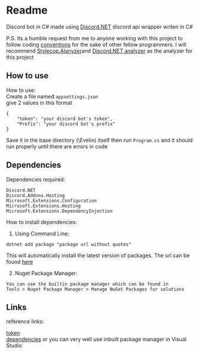 # Readme

Discord bot in C# made using [Discord.NET](https://github.com/discord-net/Discord.Net) discord api wrapper writen in C#  

P.S. Its a humble request from me to anyone working with this project to follow coding [conventions](https://docs.microsoft.com/en-us/dotnet/csharp/fundamentals/coding-style/coding-conventions) for the sake of other fellow programmers. I will recommend [Stylecop.Alanyzer](https://www.nuget.org/packages/StyleCop.Analyzers/1.2.0-beta.354)and [Discord.NET analyzer](https://nuget.org/packages/Discord.Net.Analyzer/2.4.0?_src=template) as the analyzer for this project


How to use
------------------------------

How to use:  
Create a file named `appsettings.json`  
give 2 values in this format   

```
{
    "token": "your discord bot's token",
    "Prefix": "your discord bot's prefix"
}
```
Save it in the base directory (\Evelin) itself
then run `Program.cs` and it should run properly until there are errors in code  


Dependencies
----------------------------------  

Dependencies required:

```
Discord.NET
Discord.Addons.Hosting
Microsoft.Extensions.Configuration
Microsoft.Extensions.Hosting
Microsoft.Extensions.DependencyInjection
```
How to install dependencies:  
1) Using Command Line:
```
dotnet add package "package url without quotes"
```
This will automatically install the latest version of packages. The url can be found [here](https://nuget.org)  

2) Nuget Package Manager:
```
You can use the builtin package manager which can be found in
Tools > Nuget Package Manager > Manage NuGet Packages for solutions
```


Links
----------------------------------  

reference links:

[token](https://www.writebots.com/discord-bot-token/#:~:text=Generating%20Your%20Token%20Step-by-Step%201%20Go%20to%20the,Add%20Your%20Bot%20to%20a%20Discord%20Server.%20)  
[dependencies](https://nuget.org) or you can very well use inbuilt package manager in Visual Studio
